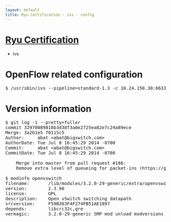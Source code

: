 ```yaml
---
layout: default
title: Ryu Certification - ivs - config
---
```

# [Ryu Certification](http://osrg.github.io/ryu/certification.html)
* ivs

# OpenFlow related configuration
<pre>
$ /usr/sbin/ivs --pipeline=standard-1.3 -c 10.24.150.30:6633 --dpid 0000000000000001 -i eth21 -i eth22 -i eth23
</pre>

# Version information
<pre>
$ git log -1 --pretty=fuller
commit 32970089818b3d38f3a0e2725ea82e7c24a89ece
Merge: 3a2b1e5 f0115c5
Author:     abat &lt;abat@bigswitch.com&gt;
AuthorDate: Tue Jul 8 16:45:29 2014 -0700
Commit:     abat &lt;abat@bigswitch.com&gt;
CommitDate: Tue Jul 8 16:45:29 2014 -0700

    Merge into master from pull request #186:
    Remove extra level of queueing for packet-ins (https://github.com/floodlight/ivs/pull/186)

$ modinfo openvswitch
filename:       /lib/modules/3.2.0-29-generic/extra/openvswitch.ko
version:        2.3.90
license:        GPL
description:    Open vSwitch switching datapath
srcversion:     F59B363F4F274FB51AE1897
depends:        libcrc32c,gre
vermagic:       3.2.0-29-generic SMP mod_unload modversions 
</pre>
